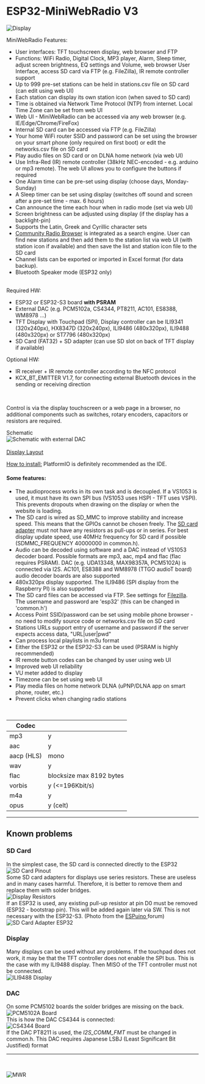 # ESP32-MiniWebRadio V3

![Display](docs/MiniWebRadio.jpg)

MiniWebRadio Features:
<ul>
<li>User interfaces: TFT touchscreen display, web browser and FTP</li>
<li>Functions: WiFi Radio, Digital Clock, MP3 player, Alarm, Sleep timer, adjust screen brightness, EQ settings and Volume, web browser User Interface, access SD card via FTP (e.g. FileZilla), IR remote controller support</li>
<li>Up to 999 pre-set stations can be held in stations.csv file on SD card (can edit using web UI)</li>
<li>Each station can display its own station icon (when saved to SD card)</li>
<li>Time is obtained via Network Time Protocol (NTP) from internet. Local Time Zone can be set from web UI</li>
<li>Web UI - MiniWebRadio can be accessed via any web browser (e.g. IE/Edge/Chrome/FireFox)</li>
<li>Internal SD card can be accessed via FTP (e.g. FileZilla)</li>
<li>Your home WiFi router SSID and password can be set using the browser on your smart phone (only required on first boot) or edit the networks.csv file on SD card</li>
<li>Play audio files on SD card or on DLNA home network (via web UI)</li>
<li>Use Infra-Red (IR) remote controller (38kHz NEC-encoded - e.g. arduino or mp3 remote). The web UI allows you to configure the buttons if required</li>
<li>One Alarm time can be pre-set using display (choose days, Monday-Sunday)</li>
<li>A Sleep timer can be set using display (switches off sound and screen after a pre-set time - max. 6 hours)</li>
<li>Can announce the time each hour when in radio mode (set via web UI)</li>
<li>Screen brightness can be adjusted using display (if the display has a backlight-pin)</li>
<li>Supports the Latin, Greek and Cyrillic character sets</li>
<li><a href="https://www.radio-browser.info/">Community Radio Browser</a> is integrated as a search engine. User can find new stations and then add them to the station list via web UI (with station icon if available) and then save the list and station icon file to the SD card</li>
<li>Channel lists can be exported or imported in Excel format (for data backup).</li>
<li>Bluetooth Speaker mode (ESP32 only)</li>
</ul><br>
Required HW:
<ul>
<li>ESP32 or ESP32-S3 board <b>with PSRAM</b></li>
<li>External DAC (e.g. PCM5102a, CS4344, PT8211, AC101, ES8388, WM8978 ...)</li>
<li>TFT Display with Touchpad (SPI), Display controller can be ILI9341 (320x240px), HX8347D (320x240px), ILI9486 (480x320px), ILI9488 (480x320px) or ST7796 (480x320px)</li>
<li>SD Card (FAT32) + SD adapter (can use SD slot on back of TFT display if available)</li>
</ul>
Optional HW:
<ul>
<li>IR receiver + IR remote controller according to the NFC protocol</li>
<li>KCX_BT_EMITTER V1.7, for connecting external Bluetooth devices in the sending or receiving direction</li>
</ul><br>

Control is via the display touchscreen or a web page in a browser, no additional components such as switches, rotary encoders, capacitors or resistors are required.

Schematic<br>
![Schematic with external DAC](docs/MiniWebRadioV3_schematic.jpg)<br>
<br>
[Display Layout](docs/MiniWebRadio%20V3%20Layout.pdf)

<a href="https://github.com/schreibfaul1/ESP32-MiniWebRadio/blob/master/additional_info/How%20to%20install.pdf">How to install:</a>
PlatformIO is definitely recommended as the IDE.

#### Some features:

- The audioprocess works in its own task and is decoupled. If a VS1053 is used, it must have its own SPI bus (VS1053 uses HSPI - TFT uses VSPI). This prevents dropouts when drawing on the display or when the website is loading.
- The SD card is wired as SD_MMC to improve stability and increase speed. This means that the GPIOs cannot be chosen freely. The <a href="https://github.com/schreibfaul1/ESP32-MiniWebRadio/blob/master/additional_info/SD_Card_Adapter_for_SD_MMC_.jpg">SD card adapter</a> must not have any resistors as pull-ups or in series. For best display update speed, use 40MHz frequency for SD card if possible (SDMMC_FREQUENCY 40000000 in common.h).
- Audio can be decoded using software and a DAC instead of VS1053 decoder board. Possible formats are mp3, aac, mp4 and flac (flac requires PSRAM). DAC (e.g. UDA13348, MAX98357A, PCM5102A) is connected via I2S. AC101, ES8388 and WM8978 (TTGO audioT board) audio decoder boards are also supported
- 480x320px display supported. The ILI9486 (SPI display from the Raspberry PI) is also supported
- The SD card files can be accessed via FTP. See settings for <a href="https://github.com/schreibfaul1/ESP32-MiniWebRadio/blob/master/additional_info/Filezilla.pdf">Filezilla</a>. The username and password are 'esp32' (this can be changed in 'common.h')
- Access Point SSID/password can be set using mobile phone browser - no need to modify source code or networks.csv file on SD card
- Stations URLs support entry of username and password if the server expects access data, "URL|user|pwd"
- Can process local playlists in m3u format
- Either the ESP32 or the ESP32-S3 can be used (PSRAM is highly recommended)
- IR remote button codes can be changed by user using web UI
- Improved web UI reliability
- VU meter added to display
- Timezone can be set using web UI
- Play media files on home network DLNA (uPNP/DLNA app on smart phone, router, etc.)
- Prevent clicks when changing radio stations

<br>

|Codec|                          |
|-----|--------------------------|
| mp3 | y |
| aac | y |
| aacp (HLS) | mono |
| wav | y |
| flac | blocksize max 8192 bytes |
| vorbis | y (<=196Kbit/s)  |
| m4a | y |
| opus |  y (celt)  |

***

## Known problems
### SD Card
In the simplest case, the SD card is connected directly to the ESP32
<br>
![SD Card Pinout](docs/SD_Card_Pinout.jpg)<br>
Some SD card adapters for displays use series resistors. These are useless and in many cases harmful. Therefore, it is better to remove them and replace them with solder bridges.<br>
![Display Resistors](docs/Display_resistors.jpg)<br>
If an ESP32 is used, any existing pull-up resistor at pin D0 must be removed (ESP32 - bootstrap pin). This will be added again later via SW. This is not necessary with the ESP32-S3.
(Photo from the <a href="https://forum.espuino.de/"> ESPuino </a>forum)![SD Card Adapter ESP32](docs/ESP32_SD_Card_PullUp.jpg)<br>

### Display
Many displays can be used without any problems. If the touchpad does not work, it may be that the TFT controller does not enable the SPI bus. This is the case with my ILI9488 display. Then MISO of the TFT controller must not be connected.<br>
![ILI9488 Display](docs/ILI9488_pins.jpg)<br>

### DAC
On some PCM5102 boards the solder bridges are missing on the back.<br>
![PCM5102A Board](docs/PCM5102A.png)<br>
This is how the DAC CS4344 is connected:<br>
![CS4344 Board](docs/DAC_CS434.jpg)<br>
If the DAC PT8211 is used, the *I2S_COMM_FMT* must be changed in common.h. This DAC requires Japanese LSBJ (Least Significant Bit Justified) format
<br>
___________________________________________________________
<br>

![MWR](/docs/MWR.jpg)<br>
<br>



